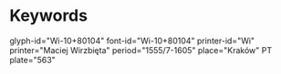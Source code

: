 # Keywords
glyph-id="Wi-10+80104"
font-id="Wi-10+80104"
printer-id="Wi"
printer="Maciej Wirzbięta"
period="1555/7-1605"
place="Kraków"
PT plate="563"
